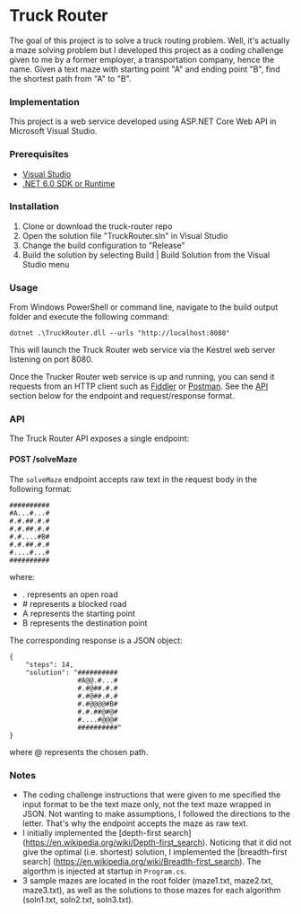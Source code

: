 # Truck Router

The goal of this project is to solve a truck routing problem. Well, it's actually a maze solving problem but I developed this project as a coding challenge given to me by a former employer, a transportation company, hence the name. Given a text maze with starting point "A" and ending point "B", find the shortest path from "A" to "B".

### Implementation

This project is a web service developed using ASP.NET Core Web API in Microsoft Visual Studio.

### Prerequisites

- [Visual Studio](https://www.visualstudio.com/downloads/)
- [.NET 6.0 SDK or Runtime](https://www.microsoft.com/net/download/core)

### Installation

1. Clone or download the truck-router repo
1. Open the solution file "TruckRouter.sln" in Visual Studio
1. Change the build configuration to "Release"
1. Build the solution by selecting Build | Build Solution from the Visual Studio menu

### Usage

From Windows PowerShell or command line, navigate to the build output folder and execute the following command:

```
dotnet .\TruckRouter.dll --urls "http://localhost:8080"
```

This will launch the Truck Router web service via the Kestrel web server listening on port 8080.

Once the Trucker Router web service is up and running, you can send it requests from an HTTP client such as [Fiddler](http://www.telerik.com/fiddler) or [Postman](https://www.getpostman.com/). See the [API](#api) section below for the endpoint and request/response format. 

### API

The Truck Router API exposes a single endpoint:

#### POST /solveMaze

The `solveMaze` endpoint accepts raw text in the request body in the following format:

```
##########
#A...#...#
#.#.##.#.#
#.#.##.#.#
#.#....#B#
#.#.##.#.#
#....#...#
##########
```

where:

- . represents an open road
- \# represents a blocked road
- A represents the starting point
- B represents the destination point

The corresponding response is a JSON object:

```
{
    "steps": 14,
    "solution": "##########
                 #A@@.#...#
                 #.#@##.#.#
                 #.#@##.#.#
                 #.#@@@@#B#
                 #.#.##@#@#
                 #....#@@@#
                 ##########"
}
```

where @ represents the chosen path.

### Notes

- The coding challenge instructions that were given to me specified the input format to be the text maze only, not the text maze wrapped in JSON. Not wanting to make assumptions, I followed the directions to the letter. That's why the endpoint accepts the maze as raw text.
- I initially implemented the [depth-first search] (https://en.wikipedia.org/wiki/Depth-first_search). Noticing that it did not give the optimal (i.e. shortest) solution, I implemented the [breadth-first search] (https://en.wikipedia.org/wiki/Breadth-first_search). The algorthm is injected at startup in `Program.cs`.
- 3 sample mazes are located in the root folder (maze1.txt, maze2.txt, maze3.txt), as well as the solutions to those mazes for each algorithm (soln1.txt, soln2.txt, soln3.txt).
